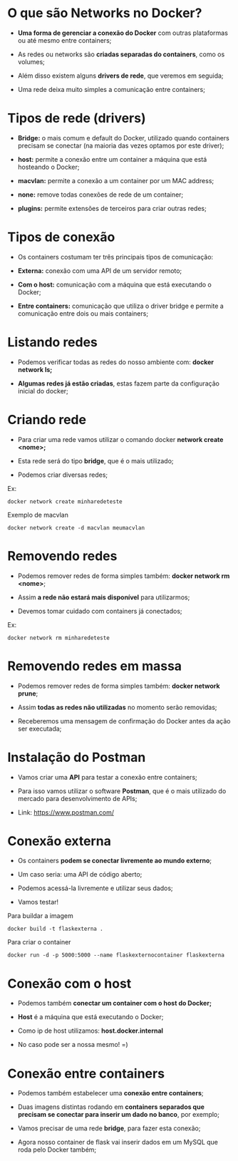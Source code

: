 # O que são Networks no Docker? #

* **Uma forma de gerenciar a conexão do Docker** com outras plataformas ou até mesmo entre containers;​

* As redes ou networks são **criadas separadas do containers**, como os volumes;​

* Além disso existem alguns **drivers de rede**, que veremos em seguida;​

* Uma rede deixa muito simples a comunicação entre containers;​



# Tipos de rede (drivers) #


* **Bridge:** o mais comum e default do Docker, utilizado quando containers precisam se conectar (na maioria das vezes optamos por este driver);​

* **host:** permite a conexão entre um container a máquina que está hosteando o Docker;​

* **macvlan:** permite a conexão a um container por um MAC address;​

* **none:** remove todas conexões de rede de um container;​

* **plugins:** permite extensões de terceiros para criar outras redes;​

# Tipos de conexão #

* Os containers costumam ter três principais tipos de comunicação:​

* **Externa:** conexão com uma API de um servidor remoto;​

* **Com o host:** comunicação com a máquina que está executando o Docker;​

* **Entre containers:** comunicação que utiliza o driver bridge e permite a comunicação entre dois ou mais containers;​

# Listando redes​ #

* Podemos verificar todas as redes do nosso ambiente com: **docker network ls;​**

* **Algumas redes já estão criadas**, estas fazem parte da configuração inicial do docker;​

# Criando rede #

* Para criar uma rede vamos utilizar o comando docker **network create &lt;nome>;​**

* Esta rede será do tipo **bridge**, que é o mais utilizado;​

* Podemos criar diversas redes;​

Ex:
```
docker network create minharedeteste
```
Exemplo de macvlan
```
docker network create -d macvlan meumacvlan
```
# Removendo redes #

* Podemos remover redes de forma simples também: **docker network rm &lt;nome>**;​

* Assim **a rede não estará mais disponível** para utilizarmos;​

* Devemos tomar cuidado com containers já conectados;​

Ex:
```
docker network rm minharedeteste
```

# Removendo redes em massa #

* Podemos remover redes de forma simples também: **docker network prune**;​

* Assim **todas as redes não utilizadas** no momento serão removidas;​

* Receberemos uma mensagem de confirmação do Docker antes da ação ser executada;​

# Instalação do Postman​ #

* Vamos criar uma **API** para testar a conexão entre containers;​

* Para isso vamos utilizar o software **Postman**, que é o mais utilizado do mercado para desenvolvimento de APIs;​

* Link: https://www.postman.com/​

# Conexão externa #

* Os containers **podem se conectar livremente ao mundo externo**;​

* Um caso seria: uma API de código aberto;​

* Podemos acessá-la livremente e utilizar seus dados;​

* Vamos testar!​

Para buildar a imagem 
```
docker build -t flaskexterna .
```
Para criar o container
```
docker run -d -p 5000:5000 --name flaskexternocontainer flaskexterna
```

# Conexão com o host #

* Podemos também **conectar um container com o host do Docker;​**

* **Host** é a máquina que está executando o Docker;​

* Como ip de host utilizamos: **host.docker.internal**​

* No caso pode ser a nossa mesmo! =&rpar;

# Conexão entre containers​ #

* Podemos também estabelecer uma **conexão entre containers**;​

* Duas imagens distintas rodando em **containers separados que precisam se conectar para inserir um dado no banco**, por exemplo;​

* Vamos precisar de uma rede **bridge**, para fazer esta conexão;​

* Agora nosso container de flask vai inserir dados em um MySQL que roda pelo Docker também;​